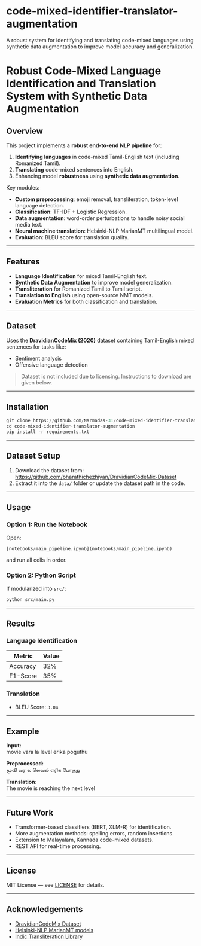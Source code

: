 # code-mixed-identifier-translator-augmentation
A robust system for identifying and translating code-mixed languages using synthetic data augmentation to improve model accuracy and generalization.
# Robust Code-Mixed Language Identification and Translation System with Synthetic Data Augmentation

##  Overview
This project implements a **robust end-to-end NLP pipeline** for:
1. **Identifying languages** in code-mixed Tamil-English text (including Romanized Tamil).
2. **Translating** code-mixed sentences into English.
3. Enhancing model **robustness** using **synthetic data augmentation**.

Key modules:
- **Custom preprocessing**: emoji removal, transliteration, token-level language detection.
- **Classification**: TF-IDF + Logistic Regression.
- **Data augmentation**: word-order perturbations to handle noisy social media text.
- **Neural machine translation**: Helsinki-NLP MarianMT multilingual model.
- **Evaluation**: BLEU score for translation quality.

---

##  Features
- **Language Identification** for mixed Tamil-English text.
- **Synthetic Data Augmentation** to improve model generalization.
- **Transliteration** for Romanized Tamil to Tamil script.
- **Translation to English** using open-source NMT models.
- **Evaluation Metrics** for both classification and translation.

---

##  Dataset
Uses the **DravidianCodeMix (2020)** dataset containing Tamil-English mixed sentences for tasks like:
- Sentiment analysis  
- Offensive language detection

>  Dataset is not included due to licensing. Instructions to download are given below.

---

##  Installation
```python
git clone https://github.com/Narmadas-31/code-mixed-identifier-translator-augmentation.git
cd code-mixed-identifier-translator-augmentation
pip install -r requirements.txt
```

---

##  Dataset Setup
1. Download the dataset from:  
   https://github.com/bharathichezhiyan/DravidianCodeMix-Dataset  
2. Extract it into the `data/` folder or update the dataset path in the code.

---

##  Usage

### **Option 1: Run the Notebook**
Open:
```python
[notebooks/main_pipeline.ipynb](notebooks/main_pipeline.ipynb)

```
and run all cells in order.

### **Option 2: Python Script**
If modularized into `src/`:
```python
python src/main.py
```
---

##  Results

### **Language Identification**
| Metric      | Value |
|-------------|-------|
| Accuracy    | 32%   |
| F1-Score    | 35%   |<macro avg>

### **Translation**
- BLEU Score: `3.04`

---

##  Example

**Input:**  
movie vara la level erika poguthu

**Preprocessed:**  
மூவி வர ல லெவல் எரிக போகுது

**Translation:**  
The movie is reaching the next level

---

##  Future Work
- Transformer-based classifiers (BERT, XLM-R) for identification.
- More augmentation methods: spelling errors, random insertions.
- Extension to Malayalam, Kannada code-mixed datasets.
- REST API for real-time processing.

---

##  License
MIT License — see [LICENSE](LICENSE) for details.

---

##  Acknowledgements
- [DravidianCodeMix Dataset](https://github.com/bharathichezhiyan/DravidianCodeMix-Dataset)  
- [Helsinki-NLP MarianMT models](https://huggingface.co/Helsinki-NLP)  
- [Indic Transliteration Library](https://pypi.org/project/indic-transliteration/)  

